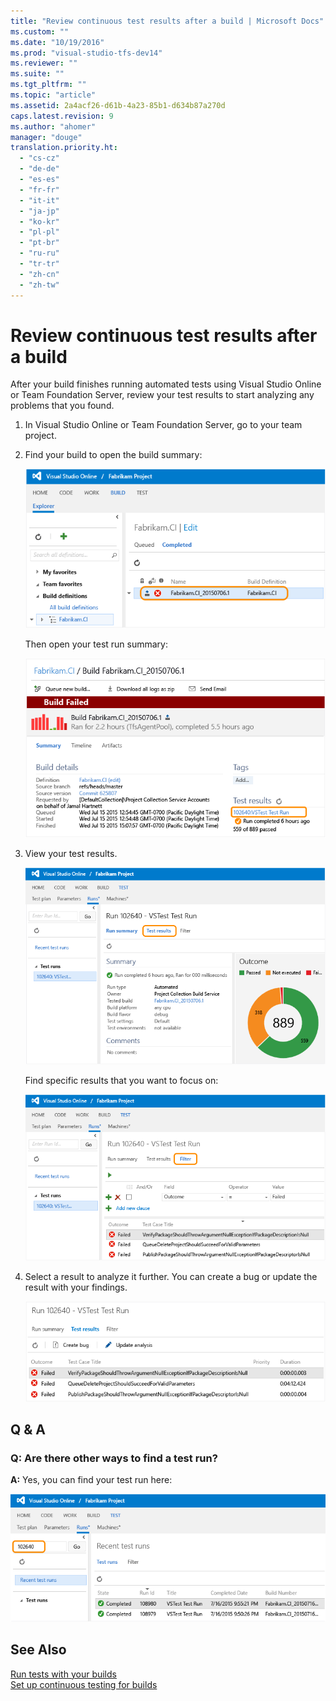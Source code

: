 ```yaml
---
title: "Review continuous test results after a build | Microsoft Docs"
ms.custom: ""
ms.date: "10/19/2016"
ms.prod: "visual-studio-tfs-dev14"
ms.reviewer: ""
ms.suite: ""
ms.tgt_pltfrm: ""
ms.topic: "article"
ms.assetid: 2a4acf26-d61b-4a23-85b1-d634b87a270d
caps.latest.revision: 9
ms.author: "ahomer"
manager: "douge"
translation.priority.ht: 
  - "cs-cz"
  - "de-de"
  - "es-es"
  - "fr-fr"
  - "it-it"
  - "ja-jp"
  - "ko-kr"
  - "pl-pl"
  - "pt-br"
  - "ru-ru"
  - "tr-tr"
  - "zh-cn"
  - "zh-tw"
---
```

# Review continuous test results after a build
After your build finishes running automated tests using Visual Studio Online or Team Foundation Server, review your test results to start analyzing any problems that you found.  
  
1.  In Visual Studio Online or Team Foundation Server, go to your team project.  
  
2.  Find your build to open the build summary:  
  
     ![Go to Build hub, build definition, build summary](../test/media/vso_openbuildsummary.png "VSO_OpenBuildSummary")  
  
     Then open your test run summary:  
  
     ![Under Test Results, open test run summary](../test/media/vso_reviewtestrunsummary.png "VSO_ReviewTestRunSummary")  
  
3.  View your test results.  
  
     ![View test results from your build](../test/media/vso_viewtestresults.png "VSO_ViewTestResults")  
  
     Find specific results that you want to focus on:  
  
     ![Filter test results](../test/media/build_filtertestresults.png "BUILD_FilterTestResults")  
  
4.  Select a result to analyze it further. You can create a bug or update the result with your findings.  
  
     ![Review your test results from a build](../test/media/vso_reviewtestresults.png "VSO_ReviewTestResults")  
  
## Q & A  
  
### Q: Are there other ways to find a test run?  
 **A:** Yes, you can find your test run here:  
  
 ![Find test run](../test/media/build_findtestrun.png "BUILD_FindTestRun")  
  
## See Also  
 [Run tests with your builds](../test/run-tests-with-your-builds.md)   
 [Set up continuous testing for builds](../test/set-up-continuous-testing-for-builds.md)